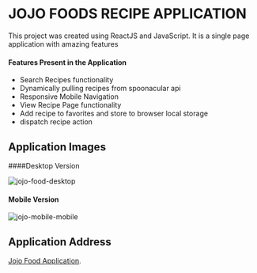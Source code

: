 # JOJO FOODS RECIPE APPLICATION

This project was created using ReactJS and JavaScript.
It is a single page application with amazing features

#### Features Present in the Application

* Search Recipes functionality
* Dynamically pulling recipes from spoonacular api
* Responsive Mobile Navigation
* View Recipe Page functionality
* Add recipe to favorites and store to browser local storage
* dispatch recipe action

## Application Images

####Desktop Version

![jojo-food-desktop](https://user-images.githubusercontent.com/34424896/216043004-81175ed9-89db-47f6-8c94-29ebdf1e1ddf.png)



#### Mobile Version


![jojo-mobile-mobile](https://user-images.githubusercontent.com/34424896/216043566-b0cf3baf-ddae-4ae5-b286-990810605dee.png)



## Application Address

[Jojo Food Application](https://jojo-foods.web.app/).


